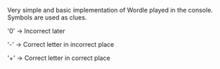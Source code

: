 Very simple and basic implementation of Wordle played in the console. Symbols are used as clues.

'0' -> Incorrect later

'-' -> Correct letter in incorrect place

'+' -> Correct letter in correct place
